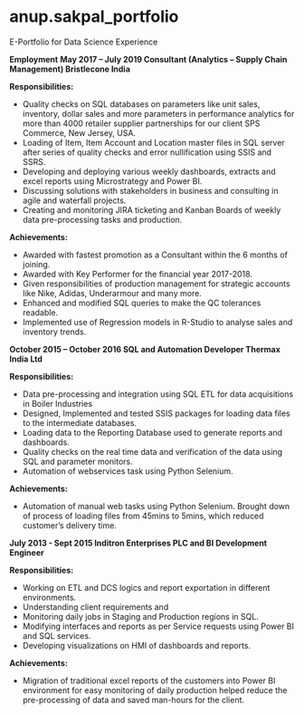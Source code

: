 # anup.sakpal_portfolio
E-Portfolio for Data Science Experience

**Employment**
**May 2017 – July 2019          Consultant (Analytics – Supply Chain Management)
                                                Bristlecone India**

**Responsibilities:**

* Quality checks on SQL databases on parameters like unit sales, inventory, dollar sales and more parameters in performance analytics for more than 4000 retailer supplier partnerships for our client SPS Commerce, New Jersey, USA. 
* Loading of Item, Item Account and Location master files in SQL server after series of quality checks and error nullification using SSIS and SSRS. 
* Developing and deploying various weekly dashboards, extracts and excel reports using Microstrategy and Power BI. 
* Discussing solutions with stakeholders in business and consulting in agile and waterfall projects. 
* Creating and monitoring JIRA ticketing and Kanban Boards of weekly data pre-processing tasks and production.


**Achievements:**

* Awarded with fastest promotion as a Consultant within the 6 months of joining.
*	Awarded with Key Performer for the financial year 2017-2018.
*	Given responsibilities of production management for strategic accounts like Nike, Adidas, Underarmour and many more.
*	Enhanced and modified SQL queries to make the QC tolerances readable.
*	Implemented use of Regression models in R-Studio to analyse sales and inventory trends.




**October 2015 – October 2016        SQL and Automation Developer
                                      Thermax India Ltd**

**Responsibilities:**
*	Data pre-processing and integration using SQL ETL for data acquisitions in Boiler Industries 
*	Designed, Implemented and tested SSIS packages for loading data files to the intermediate databases.
*	Loading data to the Reporting Database used to generate reports and dashboards.
*	Quality checks on the real time data and verification of the data using SQL and parameter monitors.
*	Automation of webservices task using Python Selenium.

**Achievements:**
*	Automation of manual web tasks using Python Selenium. Brought down of process of loading files from 45mins to 5mins, which reduced customer’s delivery time.



**July 2013 - Sept 2015            Inditron Enterprises 
                                   PLC and BI Development Engineer**

**Responsibilities:**
*	Working on ETL and DCS logics and report exportation in different environments.
*	Understanding client requirements and 
*	Monitoring daily jobs in Staging and Production regions in SQL.
*	Modifying interfaces and reports as per Service requests using Power BI and SQL services.
*	Developing visualizations on HMI of dashboards and reports.

**Achievements:**
*	Migration of traditional excel reports of the customers into Power BI environment for easy monitoring of daily production helped reduce the pre-processing of data and saved man-hours for the client.  




